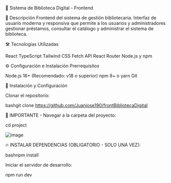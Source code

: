 🎨 Sistema de Biblioteca Digital - Frontend


🚀 Descripción
Frontend del sistema de gestión bibliotecaria. Interfaz de usuario moderna y responsiva que permite a los usuarios y administradores gestionar préstamos, consultar el catálogo y administrar el sistema de biblioteca.



🛠️ Tecnologías Utilizadas

React 
TypeScript 
Tailwind CSS
Fetch API 
React Router 
Node.js y npm

⚙️ Configuración e Instalación
Prerrequisitos

Node.js 16+ (Recomendado: v18 o superior)
npm 8+ o yarn
Git

🔧 Instalación y Configuración

Clonar el repositorio:

bashgit clone https://github.com/Juanjose190/frontBibliotecaDigital





🚨 IMPORTANTE - Navegar a la carpeta del proyecto:


cd project

![image](https://github.com/user-attachments/assets/18a551cb-c15a-45ee-ae06-fd36ca8b645f)


🔥 INSTALAR DEPENDENCIAS (OBLIGATORIO - SOLO UNA VEZ):

bashnpm install


Iniciar el servidor de desarrollo:


npm run dev
